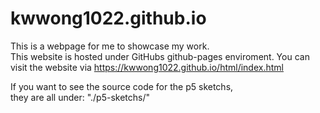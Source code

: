 # kwwong1022.github.io

This is a webpage for me to showcase my work.<br>
This website is hosted under GitHubs github-pages enviroment.
You can visit the website via https://kwwong1022.github.io/html/index.html

If you want to see the source code for the p5 sketchs,<br>
they are all under: "./p5-sketchs/"
